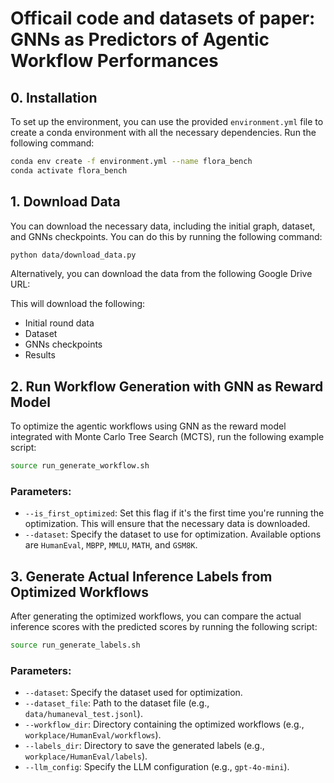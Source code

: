 # Officail code and datasets of paper: GNNs as Predictors of Agentic Workflow Performances

## 0. Installation

To set up the environment, you can use the provided `environment.yml` file to create a conda environment with all the necessary dependencies. Run the following command:

```bash
conda env create -f environment.yml --name flora_bench
conda activate flora_bench
```

## 1. Download Data

You can download the necessary data, including the initial graph, dataset, and GNNs checkpoints. You can do this by running the following command:

```bash
python data/download_data.py
```

Alternatively, you can download the data from the following Google Drive URL:

This will download the following:
- Initial round data
- Dataset
- GNNs checkpoints
- Results

## 2. Run Workflow Generation with GNN as Reward Model

To optimize the agentic workflows using GNN as the reward model integrated with Monte Carlo Tree Search (MCTS), run the following example script:

```bash
source run_generate_workflow.sh
```

### Parameters:
- `--is_first_optimized`: Set this flag if it's the first time you're running the optimization. This will ensure that the necessary data is downloaded.
- `--dataset`: Specify the dataset to use for optimization. Available options are `HumanEval`, `MBPP`, `MMLU`, `MATH`, and `GSM8K`.

## 3. Generate Actual Inference Labels from Optimized Workflows

After generating the optimized workflows, you can compare the actual inference scores with the predicted scores by running the following script:

```bash
source run_generate_labels.sh
```

### Parameters:
- `--dataset`: Specify the dataset used for optimization.
- `--dataset_file`: Path to the dataset file (e.g., `data/humaneval_test.jsonl`).
- `--workflow_dir`: Directory containing the optimized workflows (e.g., `workplace/HumanEval/workflows`).
- `--labels_dir`: Directory to save the generated labels (e.g., `workplace/HumanEval/labels`).
- `--llm_config`: Specify the LLM configuration (e.g., `gpt-4o-mini`).





